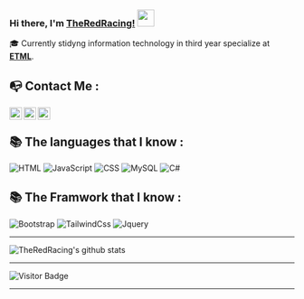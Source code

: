 ### Hi there, I'm [TheRedRacing!](https://sickenberg.com) <img src="https://raw.githubusercontent.com/aemmadi/aemmadi/master/wave.gif" width="30px">

🎓 Currently stidyng information technology in third year specialize at [**ETML**](https://www.etml.ch/).

## 📭 Contact Me :

<a href="https://twitter.com/maxylou555" target="blank">
  <img align="left" src="https://cdn.jsdelivr.net/npm/simple-icons@3.0.1/icons/twitter.svg" alt="xtenzq" width="22px" />
</a>
&nbsp;
<a href="https://www.linkedin.com/in/maxime-sickenberg-035330200/" target="blank">
  <img align="left" src="https://cdn.jsdelivr.net/npm/simple-icons@3.0.1/icons/linkedin.svg" alt="xtenzq" width="22px" />
</a>
&nbsp;
<a href="https://instagram.com/makcnma.s" target="blank">
  <img align="left" src="https://cdn.jsdelivr.net/npm/simple-icons@3.0.1/icons/instagram.svg" alt="xtenzq" width="22px" />
</a>
<br>

## 📚 The languages that I know :
  
![HTML](https://img.shields.io/badge/-HTML-E15622?style=for-the-badge&logo=HTML5&logoColor=white)
![JavaScript](https://img.shields.io/badge/-JavaScript-E7BA15?style=for-the-badge&logo=JavaScript&logoColor=white)
![CSS](https://img.shields.io/badge/-CSS-1B7FDE?style=for-the-badge&logo=CSS3&logoColor=white)
![MySQL](https://img.shields.io/badge/-MySQL-1DDEC1?style=for-the-badge&logo=MySQL&logoColor=white)
![C#](https://img.shields.io/badge/-c%20sharp-1d9924?style=for-the-badge&logo=c%20sharp&logoColor=white)
## 📚 The Framwork that I know :

![Bootstrap](https://img.shields.io/badge/-Bootstrap-563D7C?style=for-the-badge&logo=bootstrap&logoColor=white)
![TailwindCss](https://img.shields.io/badge/-TailwindCss-%231a202c?style=for-the-badge&logo=tailwind-css&logoColor=white)
![Jquery](https://img.shields.io/badge/-Jquery-E7BA15?style=for-the-badge&logo=Jquery&logoColor=white)

<hr>

![TheRedRacing's github stats](https://github-readme-stats.vercel.app/api?username=TheRedRacing&show_icons=true)

<hr>

![Visitor Badge](https://visitor-badge.laobi.icu/badge?page_id=TheRedRacing)
  
<hr>
<!--**TheRedRacing/TheRedRacing** is a ✨ _special_ ✨ repository because its `README.md` (this file) appears on your GitHub profile.-->
